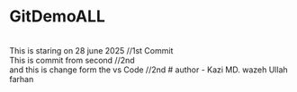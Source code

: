 # GitDemoALL
<br>
This is staring on 28 june 2025 //1st Commit
<br>
This is commit from second //2nd
<br>
and this is change form the vs Code //2nd
# author - Kazi MD. wazeh Ullah farhan

